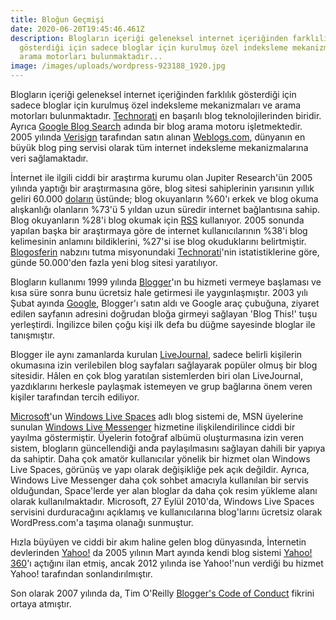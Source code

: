 ```yaml
---
title: Bloğun Geçmişi
date: 2020-06-20T19:45:46.461Z
description: Blogların içeriği geleneksel internet içeriğinden farklılık
  gösterdiği için sadece bloglar için kurulmuş özel indeksleme mekanizmaları ve
  arama motorları bulunmaktadır...
image: /images/uploads/wordpress-923188_1920.jpg
---
```

Blogların içeriği geleneksel internet içeriğinden farklılık gösterdiği için sadece bloglar için kurulmuş özel indeksleme mekanizmaları ve arama motorları bulunmaktadır. [Technorati](https://tr.wikipedia.org/wiki/Technorati "Technorati") en başarılı blog teknolojilerinden biridir. Ayrıca [Google Blog Search](https://tr.wikipedia.org/wiki/Google_Blog_Search "Google Blog Search") adında bir blog arama motoru işletmektedir. 2005 yılında [Verisign](https://tr.wikipedia.org/wiki/Verisign "Verisign") tarafından satın alınan [Weblogs.com](https://tr.wikipedia.org/wiki/Weblogs.com "Weblogs.com"), dünyanın en büyük blog ping servisi olarak tüm internet indeksleme mekanizmalarına veri sağlamaktadır.

İnternet ile ilgili ciddi bir araştırma kurumu olan Jupiter Research'ün 2005 yılında yaptığı bir araştırmasına göre, blog sitesi sahiplerinin yarısının yıllık geliri 60.000 [doların](https://tr.wikipedia.org/wiki/Dolar "Dolar") üstünde; blog okuyanların %60'ı erkek ve blog okuma alışkanlığı olanların %73'ü 5 yıldan uzun süredir internet bağlantısına sahip. Blog okuyanların %28'i blog okumak için [RSS](https://tr.wikipedia.org/wiki/RSS "RSS") kullanıyor. 2005 sonunda yapılan başka bir araştırmaya göre de internet kullanıcılarının %38'i blog kelimesinin anlamını bildiklerini, %27'si ise blog okuduklarını belirtmiştir. [Blogosferin](https://tr.wikipedia.org/wiki/Blogosfer "Blogosfer") nabzını tutma misyonundaki [Technorati](https://tr.wikipedia.org/wiki/Technorati "Technorati")'nin istatistiklerine göre, günde 50.000'den fazla yeni blog sitesi yaratılıyor.

Blogların kullanımı 1999 yılında [Blogger](https://tr.wikipedia.org/wiki/Blogger_(servis) "Blogger (servis)")'ın bu hizmeti vermeye başlaması ve kısa süre sonra bunu ücretsiz hale getirmesi ile yaygınlaşmıştır. 2003 yılı Şubat ayında [Google](https://tr.wikipedia.org/wiki/Google "Google"), Blogger'ı satın aldı ve Google araç çubuğuna, ziyaret edilen sayfanın adresini doğrudan bloğa girmeyi sağlayan 'Blog This!' tuşu yerleştirdi. İngilizce bilen çoğu kişi ilk defa bu düğme sayesinde bloglar ile tanışmıştır.

Blogger ile aynı zamanlarda kurulan [LiveJournal](https://tr.wikipedia.org/wiki/LiveJournal "LiveJournal"), sadece belirli kişilerin okumasına izin verilebilen blog sayfaları sağlayarak popüler olmuş bir blog sitesidir. Hâlen en çok blog yaratılan sistemlerden biri olan LiveJournal, yazdıklarını herkesle paylaşmak istemeyen ve grup bağlarına önem veren kişiler tarafından tercih ediliyor.

[Microsoft](https://tr.wikipedia.org/wiki/Microsoft "Microsoft")'un [Windows Live Spaces](https://tr.wikipedia.org/wiki/Windows_Live_Spaces "Windows Live Spaces") adlı blog sistemi de, MSN üyelerine sunulan [Windows Live Messenger](https://tr.wikipedia.org/wiki/Windows_Live_Messenger "Windows Live Messenger") hizmetine ilişkilendirilince ciddi bir yayılma göstermiştir. Üyelerin fotoğraf albümü oluşturmasına izin veren sistem, blogların güncellendiği anda paylaşılmasını sağlayan dahili bir yapıya da sahiptir. Daha çok amatör kullanıcılar yönelik bir hizmet olan Windows Live Spaces, görünüş ve yapı olarak değişikliğe pek açık değildir. Ayrıca, Windows Live Messenger daha çok sohbet amacıyla kullanılan bir servis olduğundan, Space'lerde yer alan bloglar da daha çok resim yükleme alanı olarak kullanılmaktadır. Microsoft, 27 Eylül 2010'da, Windows Live Spaces servisini durduracağını açıklamış ve kullanıcılarına blog'larını ücretsiz olarak WordPress.com'a taşıma olanağı sunmuştur.

Hızla büyüyen ve ciddi bir akım haline gelen blog dünyasında, İnternetin devlerinden [Yahoo!](https://tr.wikipedia.org/wiki/Yahoo! "Yahoo!") da 2005 yılının Mart ayında kendi blog sistemi [Yahoo! 360](https://tr.wikipedia.org/w/index.php?title=Yahoo!_360&action=edit&redlink=1 "Yahoo! 360 (sayfa mevcut değil)")'ı açtığını ilan etmiş, ancak 2012 yılında ise Yahoo!'nun verdiği bu hizmet Yahoo! tarafından sonlandırılmıştır.

Son olarak 2007 yılında da, Tim O'Reilly [Blogger's Code of Conduct](https://tr.wikipedia.org/w/index.php?title=Blogger%27s_Code_of_Conduct&action=edit&redlink=1 "Blogger's Code of Conduct (sayfa mevcut değil)") fikrini ortaya atmıştır.